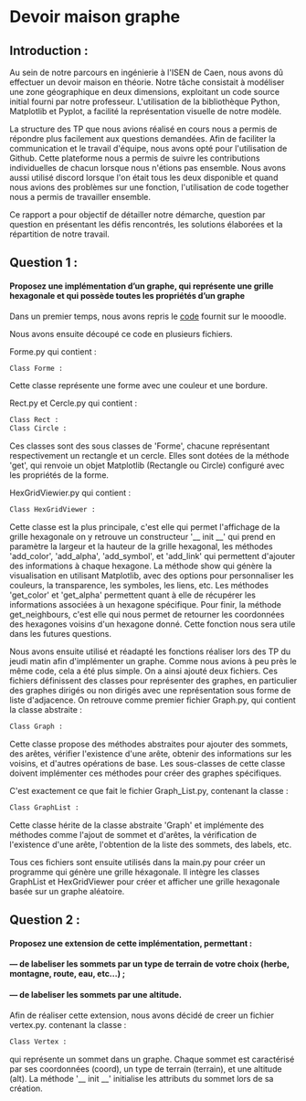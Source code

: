 # Devoir maison graphe

## Introduction :

Au sein de notre parcours en ingénierie à l'ISEN de Caen,
nous avons dû effectuer un devoir maison en théorie.
Notre tâche consistait à modéliser une zone géographique en deux dimensions,
exploitant un code source initial fourni par notre professeur.
L'utilisation de la bibliothèque Python, Matplotlib et Pyplot, a facilité la représentation visuelle de notre modèle.

La structure des TP que nous avions réalisé en cours
nous a permis de répondre plus facilement aux questions demandées.
Afin de faciliter la communication et le travail d'équipe,
nous avons opté pour l'utilisation de Github.
Cette plateforme nous a permis de suivre les contributions individuelles de chacun lorsque nous n'étions pas ensemble.
Nous avons aussi utilisé discord lorsque l'on était tous les deux disponible et quand nous avions des problèmes sur une fonction,
l'utilisation de code together nous a permis de travailler ensemble.

Ce rapport a pour objectif de détailler notre démarche, 
question par question en présentant les défis rencontrés,
les solutions élaborées et la répartition de notre travail.


## Question 1 :
#### Proposez une implémentation d’un graphe, qui représente une grille hexagonale et qui possède toutes les propriétés d’un graphe

Dans un premier temps, nous avons repris le [code](https://web.isen-ouest.fr/moodle4/pluginfile.php/16213/mod_resource/content/0/hexgrid_viewer.py) fournit sur le mooodle. 

Nous avons ensuite découpé ce code en plusieurs fichiers.

Forme.py qui contient :
```python
Class Forme :
```
Cette classe représente une forme avec une couleur et une bordure.

Rect.py et Cercle.py qui contient :
```python
Class Rect :
Class Circle : 
```
Ces classes sont des sous classes de 'Forme',
chacune représentant respectivement un rectangle et un cercle.
Elles sont dotées de la méthode 'get', qui renvoie un objet Matplotlib (Rectangle ou Circle) configuré avec les propriétés de la forme.

HexGridViewier.py qui contient :
```python
Class HexGridViewer :
```
Cette classe est la plus principale,
c'est elle qui permet l'affichage de la grille hexagonale
on y retrouve un constructeur '__ init __' qui prend en paramètre la largeur et la hauteur de la grille hexagonal,
les méthodes 'add_color', 'add_alpha', 'add_symbol', et 'add_link' qui permettent d'ajouter des informations à chaque hexagone.
La méthode show qui génère la visualisation en utilisant Matplotlib, 
avec des options pour personnaliser les couleurs, la transparence, les symboles, les liens, etc.
Les méthodes 'get_color' et 'get_alpha' permettent quant à elle de récupérer les informations associées à un hexagone spécifique.
Pour finir, la méthode get_neighbours,
c'est elle qui nous permet de retourner les coordonnées des hexagones voisins d'un hexagone donné.
Cette fonction nous sera utile dans les futures questions.

Nous avons ensuite utilisé et réadapté les fonctions réaliser lors des TP du jeudi matin afin d'implémenter un graphe.
Comme nous avions à peu près le même code, cela a été plus simple.
On a ainsi ajouté deux fichiers.
Ces fichiers définissent des classes pour représenter des graphes, en particulier des graphes dirigés ou non dirigés avec une représentation sous forme de liste d'adjacence.
On retrouve comme premier fichier Graph.py, 
qui contient la classe abstraite :
```python
Class Graph :
```
Cette classe propose des méthodes abstraites pour ajouter des sommets, des arêtes, vérifier l'existence d'une arête, obtenir des informations sur les voisins, et d'autres opérations de base. 
Les sous-classes de cette classe doivent implémenter ces méthodes pour créer des graphes spécifiques.


C'est exactement ce que fait le fichier Graph_List.py, contenant la classe : 
```python
Class GraphList :
```
Cette classe hérite de la classe abstraite 'Graph' et implémente des méthodes comme l'ajout de sommet et d'arêtes, la vérification de l'existence d'une arête, l'obtention de la liste des sommets, des labels, etc.

Tous ces fichiers sont ensuite utilisés dans la main.py pour créer un programme qui génère une grille héxagonale. 
Il intègre les classes GraphList et HexGridViewer pour créer et afficher une grille hexagonale basée sur un graphe aléatoire.

## Question 2 :
#### Proposez une extension de cette implémentation, permettant :
#### — de labeliser les sommets par un type de terrain de votre choix (herbe, montagne, route, eau, etc...) ;
#### — de labeliser les sommets par une altitude.

Afin de réaliser cette extension, nous avons décidé de creer un fichier vertex.py.
contenant la classe :
```python
Class Vertex :
```
qui représente un sommet dans un graphe. Chaque sommet est caractérisé par ses coordonnées (coord), un type de terrain (terrain), et une altitude (alt).
La méthode '__ init __' initialise les attributs du sommet lors de sa création.